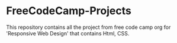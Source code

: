 # FreeCodeCamp-Projects
This repository contains all the project from free code camp org for 'Responsive Web Design' that contains Html, CSS. 
